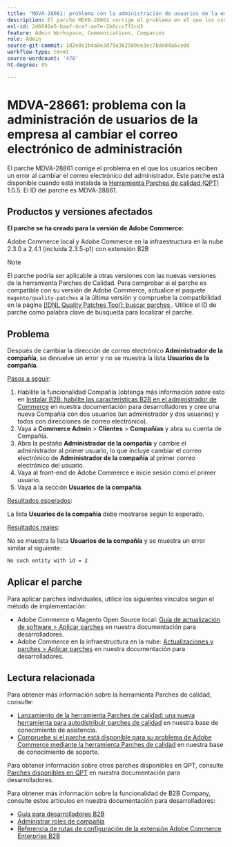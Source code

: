 ```yaml
---
title: "MDVA-28661: problema con la administración de usuarios de la empresa al cambiar el correo electrónico de administración"
description: El parche MDVA-28861 corrige el problema en el que los usuarios reciben un error al cambiar el correo electrónico del administrador. Este parche está disponible cuando está instalada la [Quality Patches Tool (QPT)](/help/announcements/adobe-commerce-announcements/magento-quality-patches-released-new-tool-to-self-serve-quality-patches.md) 1.0.5. El ID del parche es MDVA-28861.
exl-id: 2d6691e5-baaf-4cef-ae7e-2b6ccc7f2cd3
feature: Admin Workspace, Communications, Companies
role: Admin
source-git-commit: 1d2e0c1b4a8e3d79a362500ee3ec7bde84a6ce0d
workflow-type: tm+mt
source-wordcount: '478'
ht-degree: 0%

---
```


# MDVA-28661: problema con la administración de usuarios de la empresa al cambiar el correo electrónico de administración

El parche MDVA-28861 corrige el problema en el que los usuarios reciben un error al cambiar el correo electrónico del administrador. Este parche está disponible cuando está instalada la [Herramienta Parches de calidad (QPT)](/help/announcements/adobe-commerce-announcements/magento-quality-patches-released-new-tool-to-self-serve-quality-patches.md) 1.0.5. El ID del parche es MDVA-28861.

## Productos y versiones afectados

**El parche se ha creado para la versión de Adobe Commerce:**

Adobe Commerce local y Adobe Commerce en la infraestructura en la nube 2.3.0 a 2.4.1 (incluida 2.3.5-p1) con extensión B2B

>[!NOTE]
>
>El parche podría ser aplicable a otras versiones con las nuevas versiones de la herramienta Parches de Calidad. Para comprobar si el parche es compatible con su versión de Adobe Commerce, actualice el paquete `magento/quality-patches` a la última versión y compruebe la compatibilidad en la página [[!DNL Quality Patches Tool]: buscar parches ](https://devdocs.magento.com/quality-patches/tool.html#patch-grid). Utilice el ID de parche como palabra clave de búsqueda para localizar el parche.

## Problema

Después de cambiar la dirección de correo electrónico **Administrador de la compañía**, se devuelve un error y no se muestra la lista **Usuarios de la compañía**.

<u>Pasos a seguir</u>:

1. Habilite la funcionalidad Compañía (obtenga más información sobre esto en [Instalar B2B: habilite las características B2B en el administrador de Commerce](https://devdocs.magento.com/extensions/b2b/#enable-b2b-features-in-magento-admin) en nuestra documentación para desarrolladores y cree una nueva Compañía con dos usuarios (un administrador y dos usuarios) y todos con direcciones de correo electrónico).
1. Vaya a **Commerce Admin** > **Clientes** > **Compañías** y abra su cuenta de Compañía.
1. Abra la pestaña **Administrador de la compañía** y cambie el administrador al primer usuario, lo que incluye cambiar el correo electrónico de **Administrador de la compañía** al primer correo electrónico del usuario.
1. Vaya al front-end de Adobe Commerce e inicie sesión como el primer usuario.
1. Vaya a la sección **Usuarios de la compañía**.

<u>Resultados esperados</u>:

La lista **Usuarios de la compañía** debe mostrarse según lo esperado.

<u>Resultados reales</u>:

No se muestra la lista **Usuarios de la compañía** y se muestra un error similar al siguiente:

```bash
No such entity with id = 2
```

## Aplicar el parche

Para aplicar parches individuales, utilice los siguientes vínculos según el método de implementación:

* Adobe Commerce o Magento Open Source local: [Guía de actualización de software > Aplicar parches](https://devdocs.magento.com/guides/v2.4/comp-mgr/patching/mqp.html) en nuestra documentación para desarrolladores.
* Adobe Commerce en la infraestructura en la nube: [Actualizaciones y parches > Aplicar parches](https://devdocs.magento.com/cloud/project/project-patch.html) en nuestra documentación para desarrolladores.

## Lectura relacionada

Para obtener más información sobre la herramienta Parches de calidad, consulte:

* [Lanzamiento de la herramienta Parches de calidad: una nueva herramienta para autodistribuir parches de calidad](/help/announcements/adobe-commerce-announcements/magento-quality-patches-released-new-tool-to-self-serve-quality-patches.md) en nuestra base de conocimiento de asistencia.
* [Compruebe si el parche está disponible para su problema de Adobe Commerce mediante la herramienta Parches de calidad](/help/support-tools/patches-available-in-qpt-tool/check-patch-for-magento-issue-with-magento-quality-patches.md) en nuestra base de conocimiento de soporte.

Para obtener información sobre otros parches disponibles en QPT, consulte [Parches disponibles en QPT](https://devdocs.magento.com/quality-patches/tool.html#patch-grid) en nuestra documentación para desarrolladores.

Para obtener más información sobre la funcionalidad de B2B Company, consulte estos artículos en nuestra documentación para desarrolladores:

* [Guía para desarrolladores B2B](https://devdocs.magento.com/guides/v2.4/b2b/bk-b2b.html)
* [Administrar roles de compañía](https://devdocs.magento.com/guides/v2.4/b2b/roles.html)
* [Referencia de rutas de configuración de la extensión Adobe Commerce Enterprise B2B](https://devdocs.magento.com/guides/v2.4/config-guide/prod/config-reference-b2b.html)
